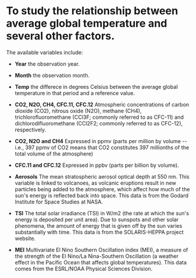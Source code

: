 # To study the relationship between average global temperature and several other factors.
The available variables include:
- **Year** the observation year.
- **Month** the observation month.
- **Temp** the differece in degrees Celsius between the average global temperature in that period and a reference value. 

- **CO2, N2O, CH4, CFC.11, CFC.12**
Atmospheric concentrations of carbon dioxide (CO2), nitrous oxide (N2O), methane  (CH4), 
trichlorofluoromethane (CCl3F; commonly referred to as CFC-11) and dichlorodifluoromethane (CCl2F2; commonly referred to as CFC-12), 
respectively.
- **CO2, N2O and CH4** Expressed in ppmv (parts per million by volume  -- i.e., 397 ppmv of CO2 means that CO2 constitutes 397 millionths of the total volume of the atmosphere)
- **CFC.11 and CFC.12** Expressed in ppbv (parts per billion by volume). 
- **Aerosols** The mean stratospheric aerosol optical depth at 550 nm. This variable is linked to volcanoes, as volcanic eruptions result in new particles being added to the atmosphere, which affect how much of the sun's energy is reflected back into space. This data is from the Godard Institute for Space Studies at NASA.
- **TSI** The total solar irradiance (TSI) in W/m2 (the rate at which the sun's energy is deposited per unit area). Due to sunspots and other solar phenomena, the amount of energy that is given off by the sun varies substantially with time. This data is from the SOLARIS-HEPPA project website.
- **MEI** Multivariate El Nino Southern Oscillation index (MEI), a measure of the strength of the El Nino/La Nina-Southern Oscillation (a weather effect in the Pacific Ocean that affects global temperatures). This data comes from the ESRL/NOAA Physical Sciences Division.
